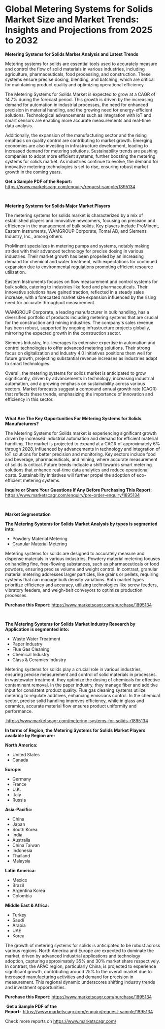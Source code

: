 <p><h1>Global Metering Systems for Solids Market Size and Market Trends: Insights and Projections from 2025 to 2032</h1></p><p><strong>Metering Systems for Solids Market Analysis and Latest Trends</strong></p>
<p><p>Metering systems for solids are essential tools used to accurately measure and control the flow of solid materials in various industries, including agriculture, pharmaceuticals, food processing, and construction. These systems ensure precise dosing, blending, and batching, which are critical for maintaining product quality and optimizing operational efficiency.</p><p>The Metering Systems for Solids Market is expected to grow at a CAGR of 14.7% during the forecast period. This growth is driven by the increasing demand for automation in industrial processes, the need for enhanced precision in material handling, and the growing need for energy-efficient solutions. Technological advancements such as integration with IoT and smart sensors are enabling more accurate measurements and real-time data analysis.</p><p>Additionally, the expansion of the manufacturing sector and the rising emphasis on quality control are contributing to market growth. Emerging economies are also investing in infrastructure development, leading to increased demand for metering solutions. Sustainability trends are pushing companies to adopt more efficient systems, further boosting the metering systems for solids market. As industries continue to evolve, the demand for innovative metering technologies is set to rise, ensuring robust market growth in the coming years.</p></p>
<p><strong>Get a Sample PDF of the Report:&nbsp;</strong> <a href="https://www.marketscagr.com/enquiry/request-sample/1895134?utm_campaign=3095&utm_medium=2&utm_source=Github&utm_content=ia&utm_term=28032025&utm_id=metering-systems-for-solids">https://www.marketscagr.com/enquiry/request-sample/1895134</a></p>
<p>&nbsp;</p>
<p><strong>Metering Systems for Solids Major Market Players</strong></p>
<p><p>The metering systems for solids market is characterized by a mix of established players and innovative newcomers, focusing on precision and efficiency in the management of bulk solids. Key players include ProMinent, Eastern Instruments, WAMGROUP Corporate, Tomal AB, and Siemens Industry, Inc., among others.</p><p>ProMinent specializes in metering pumps and systems, notably making strides with their advanced technology for precise dosing in various industries. Their market growth has been propelled by an increasing demand for chemical and water treatment, with expectations for continued expansion due to environmental regulations promoting efficient resource utilization.</p><p>Eastern Instruments focuses on flow measurement and control systems for bulk solids, catering to industries like food and pharmaceuticals. Their innovative solutions have gained traction, reflected in a steady sales increase, with a forecasted market size expansion influenced by the rising need for accurate throughput measurement.</p><p>WAMGROUP Corporate, a leading manufacturer in bulk handling, has a diversified portfolio of products including metering systems that are crucial for the construction and mining industries. The company's sales revenue has been robust, supported by ongoing infrastructure projects globally, mirroring the expected growth in the construction sector.</p><p>Siemens Industry, Inc. leverages its extensive expertise in automation and control technologies to offer advanced metering solutions. Their strong focus on digitalization and Industry 4.0 initiatives positions them well for future growth, projecting substantial revenue increases as industries adapt to smart technologies.</p><p>Overall, the metering systems for solids market is anticipated to grow significantly, driven by advancements in technology, increasing industrial automation, and a growing emphasis on sustainability across various sectors. Market forecasts suggest a compound annual growth rate (CAGR) that reflects these trends, emphasizing the importance of innovation and efficiency in this sector.</p></p>
<p>&nbsp;</p>
<p><strong>What Are The Key Opportunities For Metering Systems for Solids Manufacturers?</strong></p>
<p><p>The Metering Systems for Solids market is experiencing significant growth driven by increased industrial automation and demand for efficient material handling. The market is projected to expand at a CAGR of approximately 6% through 2028, influenced by advancements in technology and integration of IoT solutions for better precision and monitoring. Key sectors include food and beverage, pharmaceuticals, and mining, where accurate measurement of solids is critical. Future trends indicate a shift towards smart metering solutions that enhance real-time data analytics and reduce operational costs. Sustainability initiatives will further propel the adoption of eco-efficient metering systems.</p></p>
<p><strong>Inquire or Share Your Questions If Any Before Purchasing This Report:</strong> <a href="https://www.marketscagr.com/enquiry/pre-order-enquiry/1895134?utm_campaign=3095&utm_medium=2&utm_source=Github&utm_content=ia&utm_term=28032025&utm_id=metering-systems-for-solids">https://www.marketscagr.com/enquiry/pre-order-enquiry/1895134</a></p>
<p>&nbsp;</p>
<p><strong>Market Segmentation</strong></p>
<p><strong>The Metering Systems for Solids Market Analysis by types is segmented into:</strong></p>
<p><ul><li>Powdery Material Metering</li><li>Granular Material Metering</li></ul></p>
<p><p>Metering systems for solids are designed to accurately measure and dispense materials in various industries. Powdery material metering focuses on handling fine, free-flowing substances, such as pharmaceuticals or food powders, ensuring precise volume and weight control. In contrast, granular material metering addresses larger particles, like grains or pellets, requiring systems that can manage bulk density variations. Both market types prioritize efficiency and accuracy, utilizing technologies like screw feeders, vibratory feeders, and weigh-belt conveyors to optimize production processes.</p></p>
<p><strong>Purchase this Report:&nbsp;</strong><a href="https://www.marketscagr.com/purchase/1895134?utm_campaign=3095&utm_medium=2&utm_source=Github&utm_content=ia&utm_term=28032025&utm_id=metering-systems-for-solids">https://www.marketscagr.com/purchase/1895134</a></p>
<p>&nbsp;</p>
<p><strong>The Metering Systems for Solids Market Industry Research by Application is segmented into:</strong></p>
<p><ul><li>Waste Water Treatment</li><li>Paper Industry</li><li>Flue Gas Cleaning</li><li>Chemical Industry</li><li>Glass & Ceramics Industry</li></ul></p>
<p><p>Metering systems for solids play a crucial role in various industries, ensuring precise measurement and control of solid materials in processes. In wastewater treatment, they optimize the dosing of chemicals for effective contaminant removal. In the paper industry, they manage fiber and additive input for consistent product quality. Flue gas cleaning systems utilize metering to regulate additives, enhancing emissions control. In the chemical sector, precise solid handling improves efficiency, while in glass and ceramics, accurate material flow ensures product uniformity and performance.</p></p>
<p><a href="https://www.marketscagr.com/metering-systems-for-solids-r1895134?utm_campaign=3095&utm_medium=2&utm_source=Github&utm_content=ia&utm_term=28032025&utm_id=metering-systems-for-solids">&nbsp;https://www.marketscagr.com/metering-systems-for-solids-r1895134</a></p>
<p><strong>In terms of Region, the Metering Systems for Solids Market Players available by Region are:</strong></p>
<p>
    <p> <strong> North America: </strong>
        <ul>
            <li>United States</li>
            <li>Canada</li>
        </ul>
        </p> 
    <p> <strong> Europe: </strong>
        <ul>
            <li>Germany</li>
            <li>France</li>
            <li>U.K.</li>
            <li>Italy</li>
            <li>Russia</li>
        </ul>
        </p> 
    <p> <strong> Asia-Pacific: </strong>
        <ul>
            <li>China</li>
            <li>Japan</li>
            <li>South Korea</li>
            <li>India</li>
            <li>Australia</li>
            <li>China Taiwan</li>
            <li>Indonesia</li>
            <li>Thailand</li>
            <li>Malaysia</li>
        </ul>
        </p> 
    <p> <strong> Latin America: </strong>
        <ul>
            <li>Mexico</li>
            <li>Brazil</li>
            <li>Argentina Korea</li>
            <li>Colombia</li>
        </ul>
        </p> 
    <p> <strong> Middle East & Africa: </strong>
        <ul>
            <li>Turkey</li>
            <li>Saudi</li>
            <li>Arabia</li>
            <li>UAE</li>
            <li>Korea</li>
        </ul>
    </p>
    </p>
<p><p>The growth of metering systems for solids is anticipated to be robust across various regions. North America and Europe are expected to dominate the market, driven by advanced industrial applications and technology adoption, capturing approximately 35% and 30% market share respectively. In contrast, the APAC region, particularly China, is projected to experience significant growth, contributing around 25% to the overall market due to increased manufacturing activities and demand for precision in measurement. This regional dynamic underscores shifting industry trends and investment opportunities.</p></p>
<p><strong>Purchase this Report: </strong><a href="https://www.marketscagr.com/purchase/1895134?utm_campaign=3095&utm_medium=2&utm_source=Github&utm_content=ia&utm_term=28032025&utm_id=metering-systems-for-solids">https://www.marketscagr.com/purchase/1895134</a></p>
<p>&nbsp;<strong>Get a Sample PDF of the Report:&nbsp;&nbsp;</strong><a href="https://www.marketscagr.com/enquiry/request-sample/1895134?utm_campaign=3095&utm_medium=2&utm_source=Github&utm_content=ia&utm_term=28032025&utm_id=metering-systems-for-solids">https://www.marketscagr.com/enquiry/request-sample/1895134</a></p>
<p><strong></strong></p>
<p>Check more reports on <a href="https://www.marketscagr.com/?utm_campaign=3095&utm_medium=2&utm_source=Github&utm_content=ia&utm_term=28032025&utm_id=metering-systems-for-solids">https://www.marketscagr.com/</a></p>